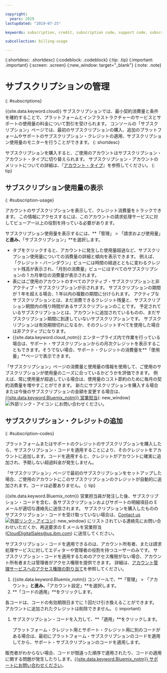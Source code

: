 ```yaml
---

copyright:
  years: 2019
lastupdated: "2019-07-25"

keywords: subscription, credit, subscription code, support code, subscription overage, subscription usage, feature code

subcollection: billing-usage

---
```


{:shortdesc: .shortdesc}
{:codeblock: .codeblock}
{:tip: .tip}
{:important: .important}
{:screen: .screen}
{:new_window: target="_blank"}
{:note: .note}

# サブスクリプションの管理
{: #subscriptions}

{{site.data.keyword.cloud}} サブスクリプションでは、最小契約消費量と条件を確約することで、プラットフォームとインフラストラクチャーのサービスとサポートの使用量の料金について割引を受けられます。 コンソールの「サブスクリプション」ページでは、最初のサブスクリプションの購入、追加のプラットフォームやサポートのサブスクリプション・クレジットの適用、サブスクリプション使用量のモニターを行うことができます。
{: shortdesc}

サブスクリプションを購入すると、ご使用のアカウントはサブスクリプション・アカウント・タイプに切り替えられます。 サブスクリプション・アカウントのメリットについての詳細は、『[アカウント・タイプ](/docs/account?topic=account-accounts)』を参照してください。
{: tip}

## サブスクリプション使用量の表示
{: #subscription-usage}

アカウントのサブスクリプションを表示して、クレジット消費量をトラックできます。 この情報にアクセスするには、このアカウントの請求処理サービスに対してビューアー以上の役割を持っている必要があります。

サブスクリプション使用量を表示するには、**「管理」 > 「請求および使用量」**と進み、**「サブスクリプション」**を選択します。

  * タブをクリックすると、アカウントに発生した使用量超過など、サブスクリプション使用量についての消費量の詳細と傾向を表示できます。 例えば、「クレジット・バーンダウン」ビューには時間の経過とともに変わるクレジット残高が表示され、「月別の消費量」ビューにはすべてのサブスクリプションの 1 カ月単位の消費量が表示されます。
  * 表にはご使用のアカウントのすべてのアクティブ・サブスクリプションと非アクティブ・サブスクリプションが示されます。 サブスクリプションの期間が 1 年を超える場合、1 年以内の複数の期間に分けられます。 アクティブなサブスクリプションとは、まだ消費できるクレジット残量と、サブスクリプション期間内の残り時間があるサブスクリプションのことです。 予定されているサブスクリプションとは、アカウントに追加されているものの、まだサブスクリプション期間に到達していないサブスクリプションです。 サブスクリプションは有効期限切れになるか、そのクレジットすべてを使用した場合は非アクティブになります。
  * {{site.data.keyword.cloud_notm}} エンタープライズ内で作業を行っている場合は、サポート・サブスクリプションからの月次クレジットを表示することもできます。そうでない場合、サポート・クレジットの消費量を**「使用量」**ページで表示できます。

「サブスクリプション」ページの消費量と使用量の情報を使用して、ご使用のサブスクリプションが使用量のニーズに合っているかどうかを評価できます。 例えば、常に使用量が超過している場合は、使用量のコスト節約のために毎月の契約消費量を増やすことができます。 新たにサブスクリプションを購入する場合または今後のサブスクリプションの金額を変更する場合は、[{{site.data.keyword.Bluemix_notm}} 営業担当](https://www.ibm.com/cloud-computing/bluemix/contact-us){: new_window} ![外部リンク・アイコン](../icons/launch-glyph.svg) にお問い合わせください。

## サブスクリプション・クレジットの追加
{: #subscription-codes}

プラットフォームまたはサポートのクレジットのサブスクリプションを購入したら、サブスクリプション・コードを適用することにより、そのクレジットをアカウントに追加します。コードを適用すると、クレジットがアカウントに確実に追加され、予期しない超過料金が発生しません。

「サブスクリプション」ページで最初のサブスクリプションをセットアップした場合、ご使用のアカウントにこのサブスクリプションのクレジットが自動的に追加されます。コードは必要ありません。
{: tip}

{{site.data.keyword.Bluemix_notm}} 営業担当員が発注した後、サブスクリプション・コードを含む、各サブスクリプションおよびサポートの明細項目の E メールが適切な連絡先に送信されます。 サブスクリプションを購入したもののサブスクリプション・コードを受け取っていない場合は、[Contact us![外部リンク・アイコン](../icons/launch-glyph.svg "外部リンク・アイコン")](https://www.ibm.com/cloud-computing/bluemix/contact-us){: new_window} にリストされている連絡先にお問い合わせいただくか、再送要求の E メールを営業担当 (CloudDigitalSales@us.ibm.com) に送信してください。

サブスクリプション・コードを適用できるのは、アカウント所有者、または請求処理サービスに対してエディターや管理者の役割を持つユーザーのみです。 サブスクリプション・コードを適用するためのアクセス権限がない場合、アカウント所有者または管理者がアクセス権限を提供できます。 詳細は、[アカウント管理サービスへのアクセス権限の割り当て](/docs/iam?topic=iam-account-services)を参照してください。

1. {{site.data.keyword.Bluemix_notm}} コンソールで、**「管理」 > 「アカウント」**と進み、**「アカウント設定」**を選択します。
1. **「コードの適用」**をクリックします。

  各コードは、コードの有効期限日までに 1 回だけ引き換えることができます。 アカウントに追加されたクレジットは削除できません。
  {: important}

1. サブスクリプション・コードを入力して、**「適用」**をクリックします。

   プラットフォーム・クレジット用とサポート・クレジット用に別のコードがある場合は、最初にプラットフォーム・サブスクリプションのコードを適用してから、サポート・サブスクリプションのコードを適用します。

販売者がわからない場合、コードが間違った順序で適用されたり、コードの適用に関する問題が発生したりします。[{{site.data.keyword.Bluemix_notm}} サポートにお問い合わせください](/docs/get-support?topic=get-support-getting-customer-support)。
